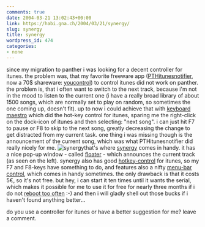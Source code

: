 ```yaml
---
comments: true
date: 2004-03-21 13:02:43+00:00
link: https://habi.gna.ch/2004/03/21/synergy/
slug: synergy
title: synergy
wordpress_id: 474
categories:
- none
---
```


since my migration to panther i was looking for a decent controller for itunes. the problem was, that my favorite freeware app ([PTHitunesnotifier](http://www.versiontracker.com/dyn/moreinfo/macosx/16107&vid=109046), now a 70$ shareware: [youcontrol](http://www.yousoftware.com/products/control.php)) to control itunes did not work on panther.
the problem is, that i often want to switch to the next track, because i'm not in the mood to listen to the current one (i have a really broad library of about 1500 songs, which are normally set to play on random, so sometimes the one coming up, doesn't fit).
up to now i could achieve that with [keyboard maestro](http://www.keyboardmaestro.com/) which did the hot-key control for itunes, sparing me the right-click on the dock-icon of itunes and then selecting: "next song". i can just hit F7 to pause or F8 to skip to the next song, greatly decreasing the change to get distracted from my current task.
one thing i was missing though is the announcement of the current song, which was what PTHitunesnotifier did really nicely for me.
![synergy](https://habi.gna.ch/blog/images/synergy.jpg)that's where [synergy](http://synergy.wincent.com/) comes in handy. it has a nice pop-up window - called [floater](http://synergy.wincent.com/floater.html) - which announces the current track (as seen on the left). synergy also has good [hotkey-control](http://synergy.wincent.com/hotkeys.html) for itunes, so my F7 and F8-keys have something to do, and features also a nifty [menu-bar control](http://synergy.wincent.com/menubar.html), which comes in handy sometimes. the only drawback is that it costs 5€, so it's not free. 
but hey, i can start it ten times until it wants the serial, which makes it possible for me to use it for free for nearly three months if i do not [reboot too often](http://uptimes.hostingwired.com/account.php?op=details&hid=8399) :-) 
and then i will gladly shell out those bucks if i haven't found anything better...

do you use a controller for itunes or have a better suggestion for me? leave a comment.  

